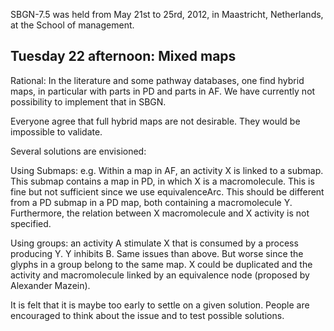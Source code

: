 SBGN-7.5 was held from May 21st to 25rd, 2012, in Maastricht, Netherlands, at the School of management.

Tuesday 22 afternoon: Mixed maps
--------------------------------

Rational: In the literature and some pathway databases, one find hybrid maps, in particular with parts in PD and parts in AF. We have currently not possibility to implement that in SBGN.

Everyone agree that full hybrid maps are not desirable. They would be impossible to validate.

Several solutions are envisioned:

Using Submaps: e.g. Within a map in AF, an activity X is linked to a submap. This submap contains a map in PD, in which X is a macromolecule. This is fine but not sufficient since we use equivalenceArc. This should be different from a PD submap in a PD map, both containing a macromolecule Y. Furthermore, the relation between X macromolecule and X activity is not specified.

Using groups: an activity A stimulate X that is consumed by a process producing Y. Y inhibits B. Same issues than above. But worse since the glyphs in a group belong to the same map. X could be duplicated and the activity and macromolecule linked by an equivalence node (proposed by Alexander Mazein).

It is felt that it is maybe too early to settle on a given solution. People are encouraged to think about the issue and to test possible solutions.